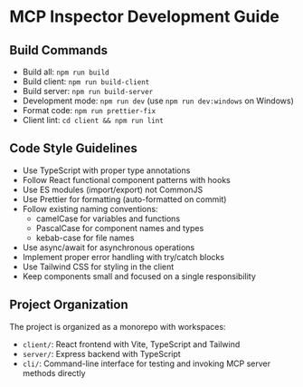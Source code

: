 # MCP Inspector Development Guide

## Build Commands

- Build all: `npm run build`
- Build client: `npm run build-client`
- Build server: `npm run build-server`
- Development mode: `npm run dev` (use `npm run dev:windows` on Windows)
- Format code: `npm run prettier-fix`
- Client lint: `cd client && npm run lint`

## Code Style Guidelines

- Use TypeScript with proper type annotations
- Follow React functional component patterns with hooks
- Use ES modules (import/export) not CommonJS
- Use Prettier for formatting (auto-formatted on commit)
- Follow existing naming conventions:
  - camelCase for variables and functions
  - PascalCase for component names and types
  - kebab-case for file names
- Use async/await for asynchronous operations
- Implement proper error handling with try/catch blocks
- Use Tailwind CSS for styling in the client
- Keep components small and focused on a single responsibility

## Project Organization

The project is organized as a monorepo with workspaces:

- `client/`: React frontend with Vite, TypeScript and Tailwind
- `server/`: Express backend with TypeScript
- `cli/`: Command-line interface for testing and invoking MCP server methods directly
